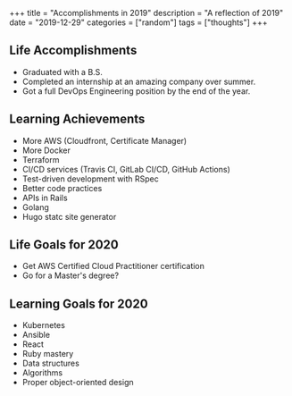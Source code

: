 +++
title = "Accomplishments in 2019"
description = "A reflection of 2019"
date = "2019-12-29"
categories = ["random"]
tags = ["thoughts"]
+++

## Life Accomplishments

- Graduated with a B.S.
- Completed an internship at an amazing company over summer.
- Got a full DevOps Engineering position by the end of the year.

## Learning Achievements

- More AWS (Cloudfront, Certificate Manager)
- More Docker
- Terraform
- CI/CD services (Travis CI, GitLab CI/CD, GitHub Actions)
- Test-driven development with RSpec
- Better code practices
- APIs in Rails
- Golang
- Hugo statc site generator

## Life Goals for 2020

- Get AWS Certified Cloud Practitioner certification
- Go for a Master's degree?

## Learning Goals for 2020

- Kubernetes
- Ansible
- React
- Ruby mastery
- Data structures
- Algorithms
- Proper object-oriented design
